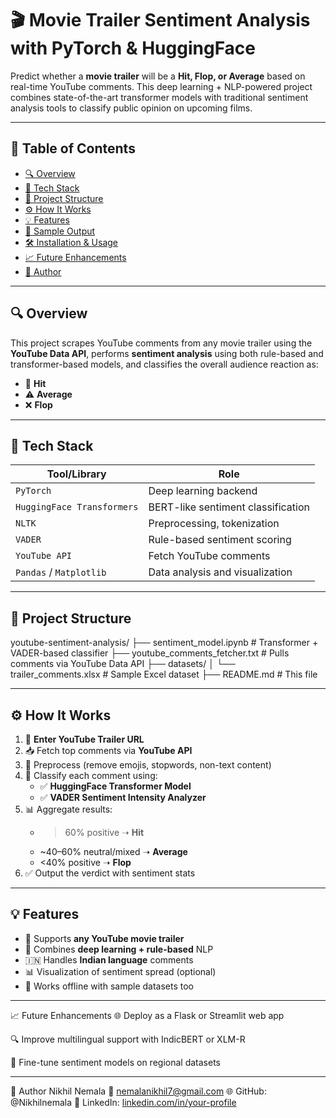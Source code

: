 # 🎬 Movie Trailer Sentiment Analysis with PyTorch & HuggingFace

Predict whether a **movie trailer** will be a **Hit, Flop, or Average** based on real-time YouTube comments. This deep learning + NLP-powered project combines state-of-the-art transformer models with traditional sentiment analysis tools to classify public opinion on upcoming films.

---

## 📌 Table of Contents

- [🔍 Overview](#-overview)
- [🚀 Tech Stack](#-tech-stack)
- [📁 Project Structure](#-project-structure)
- [⚙️ How It Works](#️-how-it-works)
- [💡 Features](#-features)
- [🧪 Sample Output](#-sample-output)
- [🛠️ Installation & Usage](#️-installation--usage)
- [📈 Future Enhancements](#-future-enhancements)
- [🙋 Author](#-author)

---

## 🔍 Overview

This project scrapes YouTube comments from any movie trailer using the **YouTube Data API**, performs **sentiment analysis** using both rule-based and transformer-based models, and classifies the overall audience reaction as:

- 🎯 **Hit**
- ⚠️ **Average**
- ❌ **Flop**

---

## 🚀 Tech Stack

| Tool/Library      | Role                              |
|-------------------|------------------------------------|
| `PyTorch`         | Deep learning backend              |
| `HuggingFace Transformers` | BERT-like sentiment classification |
| `NLTK`            | Preprocessing, tokenization       |
| `VADER`           | Rule-based sentiment scoring      |
| `YouTube API`     | Fetch YouTube comments            |
| `Pandas` / `Matplotlib` | Data analysis and visualization |

---

## 📁 Project Structure

youtube-sentiment-analysis/ ├── sentiment_model.ipynb # Transformer + VADER-based classifier ├── youtube_comments_fetcher.txt # Pulls comments via YouTube Data API ├── datasets/ │ └── trailer_comments.xlsx # Sample Excel dataset ├── README.md # This file

---

## ⚙️ How It Works

1. 🔗 **Enter YouTube Trailer URL**
2. 📥 Fetch top comments via **YouTube API**
3. 🧹 Preprocess (remove emojis, stopwords, non-text content)
4. 🧠 Classify each comment using:
   - ✅ **HuggingFace Transformer Model**
   - ✅ **VADER Sentiment Intensity Analyzer**
5. 📊 Aggregate results:
   - >60% positive ➝ **Hit**
   - ~40–60% neutral/mixed ➝ **Average**
   - <40% positive ➝ **Flop**
6. ✅ Output the verdict with sentiment stats

---

## 💡 Features

- 🎥 Supports **any YouTube movie trailer**
- 🤖 Combines **deep learning + rule-based** NLP
- 🇮🇳 Handles **Indian language** comments
- 📊 Visualization of sentiment spread (optional)
- 🧪 Works offline with sample datasets too

---

📈 Future Enhancements
🌐 Deploy as a Flask or Streamlit web app

🔍 Improve multilingual support with IndicBERT or XLM-R

🧠 Fine-tune sentiment models on regional datasets

---

🙋 Author
Nikhil Nemala
📧 nemalanikhil7@gmail.com
🌐 GitHub: @Nikhilnemala
🔗 LinkedIn: [linkedin.com/in/your-profile](https://www.linkedin.com/in/nikhil-nemala-643443275/)